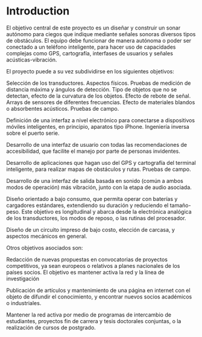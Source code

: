 # Introduction #

El objetivo central de este proyecto es un diseñar y construir un sonar autónomo para ciegos que indique mediante señales sonoras diversos tipos de obstáculos. El equipo debe funcionar de manera autónoma o poder  ser conectado a un teléfono inteligente, para hacer uso de capacidades complejas como GPS, cartografía, interfases de usuarios y señales acústicas-vibración.

El proyecto puede a su vez subdividirse en los siguientes objetivos:

Selección de los transductores. Aspectos físicos. Pruebas de medición de distancia máxima y ángulos de  detección. Tipo de objetos que no se detectan, efecto de la curvatura de los objetos. Efecto de rebote de  señal. Arrays de sensores de diferentes frecuencias. Efecto de materiales blandos o absorbentes acústicos. Pruebas de campo.

Definición de una interfaz a nivel electrónico para conectarse a dispositivos móviles inteligentes, en
principio, aparatos tipo iPhone. Ingeniería inversa sobre el puerto serie.

Desarrollo de una interfaz de usuario con todas las recomendaciones de accesibilidad, que facilite el manejo  por parte de personas invidentes.

Desarrollo de aplicaciones que hagan uso del GPS y cartografía del terminal inteligente, para realizar mapas  de obstáculos y rutas. Pruebas de campo.

Desarrollo de una interfaz de salida basada en sonido (común a ambos modos de operación) más vibración, junto con la etapa de audio asociada.

Diseño orientado a bajo consumo, que permita operar con baterías y cargadores estándares, extendiendo su duración y reduciendo el tamaño-peso. Este objetivo es longitudinal y abarca desde la electrónica analógica de los transductores, los modos de reposo, o las rutinas del procesador.

Diseño de un circuito impreso de bajo costo, elección de carcasa, y aspectos mecánicos en general.


Otros objetivos asociados son:

Redacción de nuevas propuestas en convocatorias de proyectos competitivos, ya sean europeos o relativos a planes nacionales de los países socios. El objetivo es mantener activa la red y la línea de investigación

Publicación de artículos y mantenimiento de una página en internet con el objeto de difundir el
conocimiento, y encontrar nuevos socios académicos o industriales.

Mantener la red activa por medio de programas de intercambio de estudiantes, proyectos fin de carrera y tesis doctorales conjuntas, o la realización de cursos de postgrado.